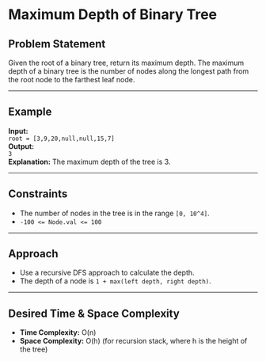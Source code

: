 # Maximum Depth of Binary Tree

## Problem Statement

Given the root of a binary tree, return its maximum depth. The maximum depth of a binary tree is the number of nodes along the longest path from the root node to the farthest leaf node.

---

## Example

**Input:**  
`root = [3,9,20,null,null,15,7]`  
**Output:**  
`3`  
**Explanation:** The maximum depth of the tree is 3.

---

## Constraints

- The number of nodes in the tree is in the range `[0, 10^4]`.
- `-100 <= Node.val <= 100`

---

## Approach

- Use a recursive DFS approach to calculate the depth.
- The depth of a node is `1 + max(left depth, right depth)`.

---

## Desired Time & Space Complexity

- **Time Complexity:** O(n)
- **Space Complexity:** O(h) (for recursion stack, where h is the height of the tree)
